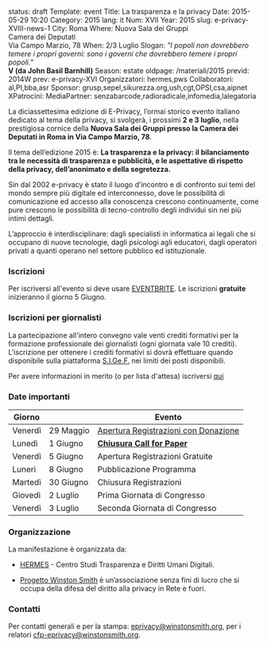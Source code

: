 status: draft
Template: event
Title: La trasparenza e la privacy
Date: 2015-05-29 10:20
Category: 2015
lang: it
Num: XVII
Year: 2015
slug: e-privacy-XVIII-news-1
City: Roma
Where: Nuova Sala dei Gruppi<br/>Camera dei Deputati<br/>Via Campo Marzio, 78
When: 2/3 Luglio
Slogan: <i>"I popoli non dovrebbero temere i propri governi: sono i governi che dovrebbero temere i propri popoli."</i><br/><b>V (da John Basil Barnhill)</b>
Season: estate
oldpage: /materiali/2015
previd: 2014W
prev: e-privacy-XVI
Organizzatori: hermes,pws
Collaboratori: al,PI,bba,asr
Sponsor: grusp,sepel,sikurezza.org,ush,cgt,OPSI,csa,aipnet
XPatrocini: 
MediaPartner: senzabarcode,radioradicale,infomedia,lalegatoria

La diciassettesima edizione di E-Privacy, l’ormai storico evento
italiano dedicato al tema della privacy, si svolgerà, i prossimi **2 e 3
luglio**, nella prestigiosa cornice della **Nuova Sala dei Gruppi presso
la Camera dei Deputati in Roma in Via Campo Marzio, 78**.

Il tema dell‘edizione 2015 è: __La trasparenza e la privacy: il
bilanciamento tra le necessità di trasparenza e pubblicità, e le
aspettative di rispetto della privacy, dell’anonimato e della
segretezza.__

Sin dal 2002 e-privacy è stato il luogo d’incontro e di confronto sui
temi del mondo sempre più digitale ed interconnesso, dove le
possibilità di comunicazione ed accesso alla conoscenza crescono
continuamente, come pure crescono le possibilità di tecno-controllo
degli individui sin nei più intimi dettagli.

L’approccio è interdisciplinare: dagli specialisti in informatica ai
legali che si occupano di nuove tecnologie, dagli psicologi agli
educatori, dagli operatori privati a quanti operano nel settore
pubblico ed istituzionale.

### Iscrizioni

Per iscriversi all'evento si deve usare 
[EVENTBRITE](https://www.eventbrite.it/e/biglietti-e-privacy-2015-la-trasparenza-e-la-privacy-16856755008).
Le iscrizioni **gratuite** inizieranno il giorno 5 Giugno.

### Iscrizioni per giornalisti

La partecipazione all'intero convegno vale venti crediti formativi per
la formazione professionale dei giornalisti (ogni giornata vale 10
crediti). L'iscrizione per ottenere i crediti formativi si dovrà
effettuare quando disponibile sulla piattaforma
[S.I.Ge.F.](https://sigef-odg.lansystems.it/sigef/) nei limiti dei
posti disponibili.

Per avere informazioni in merito (o per lista d'attesa) iscriversi
[qui](https://docs.google.com/forms/d/18TiDyUJq9y0RDiTfwUWk2oR9x8MRRcfXQn1ezfxOJxk/viewform?c=0&w=1)

### Date importanti

Giorno || Evento
--- | --- | ---
Venerdì | 29 Maggio | [Apertura Registrazioni con Donazione](https://www.eventbrite.it/e/biglietti-e-privacy-2015-la-trasparenza-e-la-privacy-16856755008)
Lunedì  | 1 Giugno  | **[Chiusura Call for Paper](http://e-privacy.winstonsmith.org/e-privacy-XVII.html)**
Venerdì | 5 Giugno  | Apertura Registrazioni Gratuite
Lunerì  | 8 Giugno  | Pubblicazione Programma
Martedì | 30 Giugno | Chiusura Registrazioni
Giovedì | 2 Luglio  | Prima Giornata di Congresso
Venerdì | 3 Luglio  | Seconda Giornata di Congresso

### Organizzazione

La manifestazione è organizzata da:

 - [HERMES](http://logioshermes.org/) \- Centro Studi Trasparenza e
 Diritti Umani Digitali. 
 
 - [Progetto Winston Smith](http://pws.winstonsmith.org/) è
   un’associazione senza fini di lucro che si occupa della difesa del
   diritto alla privacy in Rete e fuori.

### Contatti

Per contatti generali e per la stampa:
[eprivacy@winstonsmith.org](mailto:eprivacy@winstonsmith.org), per i
relatori
[cfp-eprivacy@winstonsmith.org](mailto:cfp-eprivacy@winstonsmith.org).
